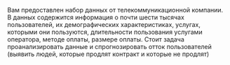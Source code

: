 Вам предоставлен набор данных от телекоммуникационной компании. В данных содержится информация о почти шести тысячах пользователей, их демографических характеристиках,
услугах, которыми они пользуются, длительности пользования услугами оператора, методе оплаты, размере оплаты.
Cтоит задача проанализировать данные и спрогнозировать отток пользователей (выявить людей, которые продлят контракт и которые не продлят)
